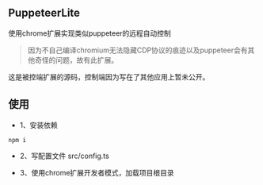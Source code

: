 ## PuppeteerLite

使用chrome扩展实现类似puppeteer的远程自动控制

> 因为不自己编译chromium无法隐藏CDP协议的痕迹以及puppeteer会有其他奇怪的问题，故有此扩展。

这是被控端扩展的源码，控制端因为写在了其他应用上暂未公开。


## 使用

- 1、安装依赖
```shell
npm i
```

- 2、写配置文件 src/config.ts



- 3、使用chrome扩展开发者模式，加载项目根目录